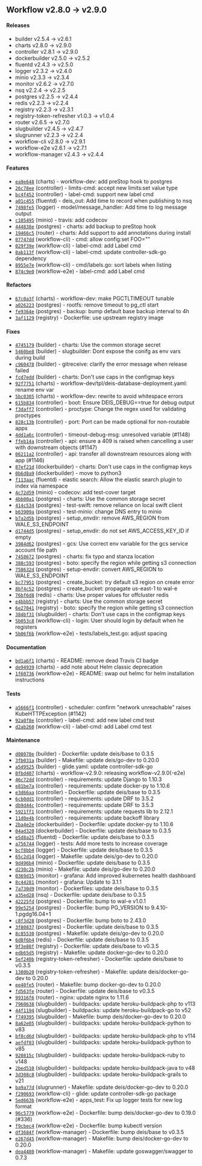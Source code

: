 ## Workflow v2.8.0 -> v2.9.0

#### Releases

- builder v2.5.4 -> v2.6.1
- charts v2.8.0 -> v2.9.0
- controller v2.8.1 -> v2.9.0
- dockerbuilder v2.5.0 -> v2.5.2
- fluentd v2.4.3 -> v2.5.0
- logger v2.3.2 -> v2.4.0
- minio v2.3.3 -> v2.3.4
- monitor v2.6.2 -> v2.7.0
- nsq v2.2.4 -> v2.2.5
- postgres v2.2.5 -> v2.4.4
- redis v2.2.3 -> v2.2.4
- registry v2.2.3 -> v2.3.1
- registry-token-refresher v1.0.3 -> v1.0.4
- router v2.6.5 -> v2.7.0
- slugbuilder v2.4.5 -> v2.4.7
- slugrunner v2.2.3 -> v2.2.4
- workflow-cli v2.8.0 -> v2.9.1
- workflow-e2e v2.6.1 -> v2.7.1
- workflow-manager v2.4.3 -> v2.4.4

#### Features

- [`ea9e648`](https://github.com/deisthree/charts/commit/ea9e648bf535cc8def497256597c464ce962ea1f) (charts) - workflow-dev: add preStop hook to postgres
- [`26c78ee`](https://github.com/deisthree/controller/commit/26c78eecef7d753016fdd38851f741d4e3832530) (controller) - limits-cmd: accept new limits:set value type
- [`bc4f452`](https://github.com/deisthree/controller/commit/bc4f452a08fb1e6c556ec257db55de445b1c89d9) (controller) - label-cmd: support new label cmd
- [`a01c455`](https://github.com/deisthree/fluentd/commit/a01c4558625b93d56e1cc3178f6aa352817dd3e7) (fluentd) - deis_out: Add time to record when publishing to nsq
- [`7498fe5`](https://github.com/deisthree/logger/commit/7498fe5802ed197bae89e6e54e5f127d84fd2f1e) (logger) - model/message_handler: Add time to log message output
- [`c105495`](https://github.com/deisthree/minio/commit/c1054953ba3e45b6d43e8e53d0c8560e175eb1f8) (minio) - travis: add codecov
- [`444838e`](https://github.com/deisthree/postgres/commit/444838e2ce23328e6c3320cc285f63966c9eb33c) (postgres) - charts: add backup to preStop hook
- [`19466c5`](https://github.com/deisthree/router/commit/19466c579f59d64bba9ffd533db653b14a20d361) (router) - charts: Add support to add annotations during install
- [`07747dd`](https://github.com/deisthree/workflow-cli/commit/07747dd4c889676942be5e4f94c586dd38b5b103) (workflow-cli) - cmd: allow config:set FOO=""
- [`029f39e`](https://github.com/deisthree/workflow-cli/commit/029f39e09562b041159a8ba18894cf7cc77b9aa4) (workflow-cli) - label-cmd: add Label cmd
- [`8ab113f`](https://github.com/deisthree/workflow-cli/commit/8ab113f34185b0b64eeb8747d8a49d0b0d0c39b1) (workflow-cli) - label-cmd: update controller-sdk-go dependency
- [`8955e7e`](https://github.com/deisthree/workflow-cli/commit/8955e7ed47c2a152a01c292c3facdd7f4e5078b9) (workflow-cli) - cmd/labels.go: sort labels when listing
- [`874c9e0`](https://github.com/deisthree/workflow-e2e/commit/874c9e056765bf46dd960c39523558bc67b350a0) (workflow-e2e) - label-cmd: add Label cmd

#### Refactors

- [`67c0a3f`](https://github.com/deisthree/charts/commit/67c0a3f0c45e5b3b8a833751f1ab12fa1a01d294) (charts) - workflow-dev: make PGCTLTIMEOUT tunable
- [`a026223`](https://github.com/deisthree/postgres/commit/a026223ec3852579311e6c3f3e0fa3402e3b9107) (postgres) - rootfs: remove timeout to pg_ctl start
- [`fe9364e`](https://github.com/deisthree/postgres/commit/fe9364e728478d5a2eab964dd9781e029935c8c1) (postgres) - backup: bump default base backup interval to 4h
- [`3af1129`](https://github.com/deisthree/registry/commit/3af11290c99b1b113934e5efa251bc8538947c2c) (registry) - Dockerfile: use upstream registry image

#### Fixes

- [`4745179`](https://github.com/deisthree/builder/commit/4745179d9487ced5607cd7398a55c5488fabf5c9) (builder) - charts: Use the common storage secret
- [`5460be8`](https://github.com/deisthree/builder/commit/5460be8cdb844841c711cce4fe4640f3f3c9d208) (builder) - slugbuilder: Dont expose the conifg as env vars during build
- [`c960478`](https://github.com/deisthree/builder/commit/c960478826dbf6f32554599bde9121883f17f66a) (builder) - gitreceive: clarify the error message when release failed
- [`fcd7edd`](https://github.com/deisthree/builder/commit/fcd7edd815fdd46f8fbc8eba71f33c64b1aa313e) (builder) - charts: Don't use caps in the configmap keys
- [`92f7751`](https://github.com/deisthree/charts/commit/92f775103fe6fc1f664a5f3636ecffd54277bf07) (charts) - workflow-dev/tpl/deis-database-deployment.yaml: rename env var
- [`5bc0305`](https://github.com/deisthree/charts/commit/5bc030565c7ed762c69aab3808fececec6fd9b4f) (charts) - workflow-dev: rewrite to avoid whitespace errors
- [`615b834`](https://github.com/deisthree/controller/commit/615b834f39cb68a854cc1f1e2f0f82d862ea2731) (controller) - boot: Ensure DEIS_DEBUG==true for debug output
- [`f3daff7`](https://github.com/deisthree/controller/commit/f3daff74471249baae1f17e0faf159046ffb87ff) (controller) - proctype: Change the regex used for validating proctypes
- [`828c13b`](https://github.com/deisthree/controller/commit/828c13bca15e94ffd8fced28f032f6623c7bf9d7) (controller) - port: Port can be made optional for non-routable apps
- [`4dd1a6c`](https://github.com/deisthree/controller/commit/4dd1a6c37a4496a1a1adae8ef1b2c353ed2a71fc) (controller) - timeout-debug-msg: unresolved variable (#1148)
- [`ffeb14a`](https://github.com/deisthree/controller/commit/ffeb14a184727efa94af4d62c1f10003bb803a88) (controller) - api: ensure a 409 is raised when cancelling a user with downstream objects (#1147)
- [`06211a2`](https://github.com/deisthree/controller/commit/06211a27f78c0bfdf0c9d5eee421d0bb3bc277a0) (controller) - api: transfer all downstream resources along with app (#1146)
- [`87ef21d`](https://github.com/deisthree/dockerbuilder/commit/87ef21d9280a8cae5c60cca3a67e2eec698d14dd) (dockerbuilder) - charts: Don't use caps in the configmap keys
- [`0b6d8a9`](https://github.com/deisthree/dockerbuilder/commit/0b6d8a96e5bbd565a80f049accaf55af0d80d9cc) (dockerbuilder) - move to python3
- [`f113aac`](https://github.com/deisthree/fluentd/commit/f113aac7c4a942262dd6b8b4f7c8c4bfc7259cd6) (fluentd) - elastic search: Allow the elastic search plugin to index via namespace
- [`4c72d59`](https://github.com/deisthree/minio/commit/4c72d5911f941f6ff3b620df923ebcb05fe8c244) (minio) - codecov: add test-cover target
- [`4bb00a1`](https://github.com/deisthree/postgres/commit/4bb00a1c4662a4cc003742997084aaecf84ee5d3) (postgres) - charts: Use the common storage secret
- [`414c534`](https://github.com/deisthree/postgres/commit/414c5344df413bbd8f6a943ec02d3c92bd55349f) (postgres) - test-swift: remove reliance on local swift client
- [`b63909a`](https://github.com/deisthree/postgres/commit/b63909a96e5e43f64de193aad557aeb3a7d7565e) (postgres) - test-minio: change DNS entry to minio
- [`b7a2d5b`](https://github.com/deisthree/postgres/commit/b7a2d5b6a03036d210ac41d21de1c488c92b3a3b) (postgres) - setup_envdir: remove AWS_REGION from WALE_S3_ENDPOINT
- [`d1744d5`](https://github.com/deisthree/postgres/commit/d1744d5813942cc440b56c8330b29cc2f84942f0) (postgres) - setup_envdir: do not set AWS_ACCESS_KEY_ID if empty
- [`3984d62`](https://github.com/deisthree/postgres/commit/3984d62270ebe6a1747209497f8d958bb5571106) (postgres) - gcs: Use correct env variable for the gcs service account file path
- [`7458672`](https://github.com/deisthree/postgres/commit/7458672dbb76b90c2442d065238c25a97ec4cb0f) (postgres) - charts: fix typo and stanza location
- [`388c593`](https://github.com/deisthree/postgres/commit/388c593dd182755fad2218ef2c1f24d39bc29948) (postgres) - boto: specify the region while getting s3 connection
- [`758632d`](https://github.com/deisthree/postgres/commit/758632dae206685916fd2edeeb1113b9b455b86a) (postgres) - setup-envdir: convert AWS_REGION to WALE_S3_ENDPOINT
- [`bc77951`](https://github.com/deisthree/postgres/commit/bc7795100a1e7c0d535c5d519ec9f925f71fd4e5) (postgres) - create_bucket: try default s3 region on create error
- [`8bf4c52`](https://github.com/deisthree/postgres/commit/8bf4c52fbc4bd2c54166f7d072578be11c4d90c7) (postgres) - create_bucket: propagate us-east-1 to wal-e
- [`76bf6d8`](https://github.com/deisthree/redis/commit/76bf6d8cb88131aa6b14a65acc33e0f9a2b60f3e) (redis) - charts: Use proper values for offcluster redis
- [`e4bbb57`](https://github.com/deisthree/registry/commit/e4bbb573051ee0ee0de734f0262c5ecc70bcfd74) (registry) - charts: Use the common storage secret
- [`6e27041`](https://github.com/deisthree/registry/commit/6e27041194d694857ffcd4056e52288f9393c994) (registry) - boto: specify the region while getting s3 connection
- [`384bf31`](https://github.com/deisthree/slugbuilder/commit/384bf313d62d2d5d895354b991b5be6123952b57) (slugbuilder) - charts: Don't use caps in the configmap keys
- [`5b053c8`](https://github.com/deisthree/workflow-cli/commit/5b053c801b8a1767f44f0168ef3af1aa5d79c3d6) (workflow-cli) - login: User should login by default when he registers
- [`5b06f6b`](https://github.com/deisthree/workflow-e2e/commit/5b06f6b7a0cd2f9a36c8df97ab3760553e9af17f) (workflow-e2e) - tests/labels_test.go: adjust spacing

#### Documentation

- [`bd1a6f1`](https://github.com/deisthree/charts/commit/bd1a6f181ca35b33ae7e5a70676a66d3cf849e53) (charts) - README: remove dead Travis CI badge
- [`de94939`](https://github.com/deisthree/charts/commit/de949394811acab8bd7960f27493531795c98c68) (charts) - add note about Helm classic deprecation
- [`1f60736`](https://github.com/deisthree/workflow-e2e/commit/1f6073696baf766a7b7c83ac8483fc9e1b1a2239) (workflow-e2e) - README: swap out helmc for helm installation instructions

#### Tests

- [`a5666f1`](https://github.com/deisthree/controller/commit/a5666f1225901f211350e33a378438f461186cfb) (controller) - scheduler: confirm "network unreachable" raises KubeHTTPException (#1142)
- [`92a0f8e`](https://github.com/deisthree/controller/commit/92a0f8e1d16e1c51dae4999e23c57d0321c2fe0b) (controller) - label-cmd: add new label cmd test
- [`d2ab260`](https://github.com/deisthree/workflow-cli/commit/d2ab26062035c89e317b22bdf21b430568a231d2) (workflow-cli) - label-cmd: add Label cmd test

#### Maintenance

- [`d08070e`](https://github.com/deisthree/builder/commit/d08070e6b14ea4933110b0f0483de80fec0ab583) (builder) - Dockerfile: update deis/base to 0.3.5
- [`3fb031a`](https://github.com/deisthree/builder/commit/3fb031a34f3b21a936e5996696d1642a0b20788b) (builder) - Makefile: update deis/go-dev to 0.20.0
- [`a5d9525`](https://github.com/deisthree/builder/commit/a5d95259c57c2712d29bf6284ff2112da31d7063) (builder) - glide.yaml: update controller-sdk-go
- [`0fbd407`](https://github.com/deisthree/charts/commit/0fbd407f7c44a291d687f201f02dd42a23248624) (charts) - workflow-v2.9.0: releasing workflow-v2.9.0(-e2e)
- [`46c72dd`](https://github.com/deisthree/controller/commit/46c72dd87d8b7ffa9dad12aec316e17b4fde7d00) (controller) - requirements: update Django to 1.10.3
- [`e81be7a`](https://github.com/deisthree/controller/commit/e81be7a0bbe7da13e629012818835ff52ed27473) (controller) - requirements: update docker-py to 1.10.6
- [`e3d66aa`](https://github.com/deisthree/controller/commit/e3d66aabc5533bbad02e3155da790064a39cd530) (controller) - Dockerfile: update deis/base to 0.3.5
- [`6cb0dd1`](https://github.com/deisthree/controller/commit/6cb0dd1ef65bea65a0050245eb3fe9df671057c8) (controller) - requirements: update DRF to 3.5.2
- [`db9d44c`](https://github.com/deisthree/controller/commit/db9d44c0b639ed8c4154bee9874e8539fd60e374) (controller) - requirements: update DRF to 3.5.3
- [`5921ff1`](https://github.com/deisthree/controller/commit/5921ff1e4eb145092162a041dc84110b2fc0d22e) (controller) - requirements: update requests lib to 2.12.1
- [`11d0e4b`](https://github.com/deisthree/controller/commit/11d0e4b203b9654aa709df6504caa46a774b6f89) (controller) - requirements: update backoff library
- [`2ba4e2e`](https://github.com/deisthree/dockerbuilder/commit/2ba4e2e44dce76df0d7fba868e6dab8fb6560955) (dockerbuilder) - Dockerfile: update docker-py to 1.10.6
- [`04ad320`](https://github.com/deisthree/dockerbuilder/commit/04ad320a909c165a74dc3a6205266b3115458257) (dockerbuilder) - Dockerfile: update deis/base to 0.3.5
- [`e5d8a25`](https://github.com/deisthree/fluentd/commit/e5d8a253c960c27e352bf69f183f1252dd9cc8ed) (fluentd) - Dockerfile: update deis/base to 0.3.5
- [`a756744`](https://github.com/deisthree/logger/commit/a756744b3256410c77258c8832040845c6223c2c) (logger) - tests: Add more tests to increase coverage
- [`bcf8bb4`](https://github.com/deisthree/logger/commit/bcf8bb489277090b58bd322d579df3321493cda0) (logger) - Dockerfile: update deis/base to 0.3.5
- [`65c2d14`](https://github.com/deisthree/logger/commit/65c2d143cc6761ceb0ba561254bc14cd0c660c75) (logger) - Makefile: update deis/go-dev to 0.20.0
- [`9d496b4`](https://github.com/deisthree/minio/commit/9d496b49ef72e910c99447740dc2cc17fa2f94c0) (minio) - Dockerfile: update deis/base to 0.3.5
- [`d230c2b`](https://github.com/deisthree/minio/commit/d230c2bb336be9510e8529785c49ba5ca615ee20) (minio) - Makefile: update deis/go-dev to 0.20.0
- [`0369d15`](https://github.com/deisthree/monitor/commit/0369d1585edd83d0a07dd4c2cc2c92dc8b234759) (monitor) - grafana: Add improved kubernetes health dashboard
- [`8c44281`](https://github.com/deisthree/monitor/commit/8c442819ada08b70d3aa9e6c3b663f830fd0fc66) (monitor) - grafana: Update to 3.1.1
- [`7a730d9`](https://github.com/deisthree/monitor/commit/7a730d91ccc665044f4b6268ad25b766ce436330) (monitor) - Dockerfiles: update deis/base to 0.3.5
- [`a35ed28`](https://github.com/deisthree/nsq/commit/a35ed28b4a6d340855ee4eb18e24c36643c84d6c) (nsq) - Dockerfile: update deis/base to 0.3.5
- [`42225fd`](https://github.com/deisthree/postgres/commit/42225fdd9b0b0babab53024a87ded21493f0bfd4) (postgres) - Dockerfile: bump to wal-e v1.0.1
- [`99e5254`](https://github.com/deisthree/postgres/commit/99e52543b798ba79e71b73e9d25e4bf38a4e230d) (postgres) - Dockerfile: bump PG_VERSION to 9.4.10-1.pgdg16.04+1
- [`c8f3d28`](https://github.com/deisthree/postgres/commit/c8f3d28d1b34ed502534d1a0ae0bdd98bec3e899) (postgres) - Dockerfile: bump boto to 2.43.0
- [`3f80837`](https://github.com/deisthree/postgres/commit/3f80837b2f798741977a86f65e30d404382f3914) (postgres) - Dockerfile: update deis/base to 0.3.5
- [`8c85530`](https://github.com/deisthree/postgres/commit/8c85530d47f6ccab97af47adad16fed8fa2067c5) (postgres) - Makefile: update deis/go-dev to 0.20.0
- [`6d8f6b4`](https://github.com/deisthree/redis/commit/6d8f6b4c26ec57a231888d23fe69f7d39240afed) (redis) - Dockerfile: update deis/base to 0.3.5
- [`9f3e88f`](https://github.com/deisthree/registry/commit/9f3e88fc92c8ed1ff94c3f28b0c449173a146984) (registry) - Dockerfile: update deis/base to v0.3.5
- [`edb65d5`](https://github.com/deisthree/registry/commit/edb65d549313f75962bb4185bb9f9c5be85fc22a) (registry) - Makefile: update docker-go-dev to 0.20.0
- [`5ef240b`](https://github.com/deisthree/registry-token-refresher/commit/5ef240b2e353aebff3cebf425a6ebcb0eb6279d9) (registry-token-refresher) - Dockerfile: update deis/base to v0.3.5
- [`1380b20`](https://github.com/deisthree/registry-token-refresher/commit/1380b2093009e26b0c6327ba6150aa84d63773e0) (registry-token-refresher) - Makefile: update deis/docker-go-dev to 0.20.0
- [`ee40fe5`](https://github.com/deisthree/router/commit/ee40fe5368c6b20b2e3d4773cb9bd39e29331266) (router) - Makefile: bump docker-go-dev to 0.20.0
- [`fd563fe`](https://github.com/deisthree/router/commit/fd563febc3fa0dea6f3876eedf49c8e74c97851f) (router) - Dockerfile: update deis/base to v0.3.5
- [`99316f6`](https://github.com/deisthree/router/commit/99316f65e0102d72b8ed545eab8bad1c04000f7b) (router) - nginx: update nginx to 1.11.6
- [`7960638`](https://github.com/deisthree/slugbuilder/commit/79606385e578b225b37ebf84efb027bdbfd9f9dc) (slugbuilder) - buildpacks: update heroku-buildpack-php to v113
- [`44f1194`](https://github.com/deisthree/slugbuilder/commit/44f11949ae6f4067512e634a7363cdf8174b14d8) (slugbuilder) - buildpacks: update heroku-buildpack-go to v52
- [`f749395`](https://github.com/deisthree/slugbuilder/commit/f749395e9dff66d84e8d81395b10f8faa866e860) (slugbuilder) - Makefile: bump deis/docker-go-dev to 0.20.0
- [`8a62e05`](https://github.com/deisthree/slugbuilder/commit/8a62e050c35e98920a7782e7f6cffd7b000b19f6) (slugbuilder) - buildpacks: update heroku-buildpack-python to v83
- [`bf8cd6d`](https://github.com/deisthree/slugbuilder/commit/bf8cd6db2ea4d073f80b31ed455b118272309c54) (slugbuilder) - buildpacks: update heroku-buildpack-php to v114
- [`aefdf03`](https://github.com/deisthree/slugbuilder/commit/aefdf0313fc2eb0d1a307db2cc3d5c74cf55178c) (slugbuilder) - buildpacks: update heroku-buildpack-python to v85
- [`920815c`](https://github.com/deisthree/slugbuilder/commit/920815c532fc894ddb6046019b18ace75171d09f) (slugbuilder) - buildpacks: update heroku-buildpack-ruby to v148
- [`2bed510`](https://github.com/deisthree/slugbuilder/commit/2bed510e485a6dd3fed335f48c62e5197b5d03a7) (slugbuilder) - buildpacks: update heroku-buildpack-java to v48
- [`3d308c8`](https://github.com/deisthree/slugbuilder/commit/3d308c8490361aa8ada8cf9d6b164fa6bf39b87c) (slugbuilder) - buildpacks: update heroku-buildpack-grails to v21
- [`ba9a77d`](https://github.com/deisthree/slugrunner/commit/ba9a77d7a2ed0111c977bceb2aa55e30c7dd39ab) (slugrunner) - Makefile: update deis/docker-go-dev to 0.20.0
- [`f290693`](https://github.com/deisthree/workflow-cli/commit/f290693dde2e4bcb49e280ac6069ee1d183d582f) (workflow-cli) - glide: update controller-sdk-go package
- [`5ed663b`](https://github.com/deisthree/workflow-e2e/commit/5ed663b6c78e77f3a4ab1ad20cb0ffb8877697ed) (workflow-e2e) - apps_test: Fix up logger tests for new log format
- [`96c5779`](https://github.com/deisthree/workflow-e2e/commit/96c5779b1d6a038753ca8de7976acbdef3525acf) (workflow-e2e) - Dockerfile: bump deis/docker-go-dev to 0.19.0 (#336)
- [`f9cbec4`](https://github.com/deisthree/workflow-e2e/commit/f9cbec43e8d362ae1b16c471ce2053ef95a60c53) (workflow-e2e) - Dockerfile: bump kubectl version
- [`df3684f`](https://github.com/deisthree/workflow-manager/commit/df3684f117e7407a56cb14d5127e4d90653dce7c) (workflow-manager) - Dockerfile: bump deis/base to v0.3.5
- [`e267d45`](https://github.com/deisthree/workflow-manager/commit/e267d45304de09cbfc7aef27f7c1662756394253) (workflow-manager) - Makefile: bump deis/docker-go-dev to 0.20.0
- [`dea4480`](https://github.com/deisthree/workflow-manager/commit/dea44807a548c60500f7cb15bcf56d344b49d85a) (workflow-manager) - Makefile: update goswagger/swagger to 0.7.3
